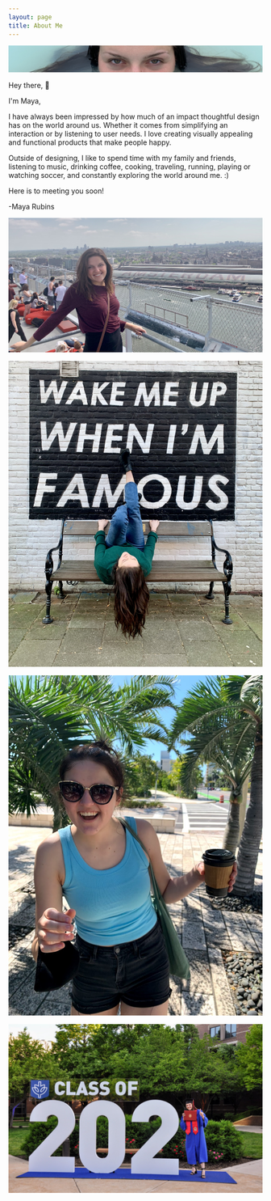 ```yaml
---
layout: page
title: About Me
---
```


![eyes](eyes.jpg)

Hey there, 👋

I'm Maya,

I have always been impressed by how much of an impact thoughtful design has on the world around us. Whether it comes from simplifying an interaction or by listening to user needs. I love creating visually  appealing and functional products that make people happy.

Outside of designing, I like to spend time with my family and friends, listening to music, drinking coffee, cooking, traveling, running, playing or watching soccer, and constantly exploring the world around me. :)

Here is to meeting you soon!

-Maya Rubins

![amsterdam](amsterdam.jpg)

![Girl sitting on bench](bench.jpg)

![Girl in Miami](IMG_3653.jpg)

![Graduation](graduation.jpg)

